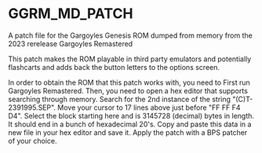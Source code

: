 # GGRM_MD_PATCH
A patch file for the Gargoyles Genesis ROM dumped from memory from the 2023 rerelease Gargoyles Remastered

This patch makes the ROM playable in third party emulators and potentially flashcarts and adds back the button letters to the options screen.

In order to obtain the ROM that this patch works with, you need to First run Gargoyles Remastered. Then, you need to open a hex editor that supports searching through memory. Search for the 2nd instance of the string "(C)T-2391995.SEP". Move your cursor to 17 lines above just before "FF FF F4 D4". Select the block starting here and is 3145728 (decimal) bytes in length. It should end in a bunch of hexadecimal 20's. Copy and paste this data in a new file in your hex editor and save it. Apply the patch with a BPS patcher of your choice.

